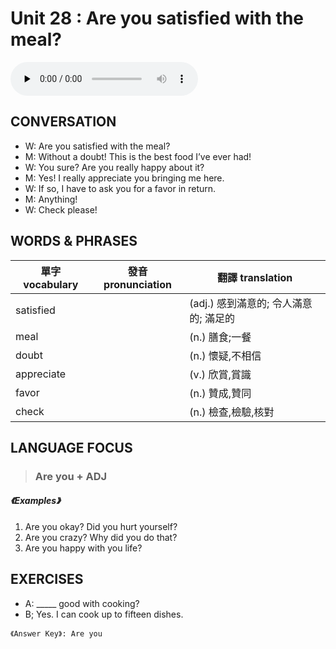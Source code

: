 # Unit 28 : Are you satisfied with the meal?

<audio controls preload="none">
  <source src="https://channelplus.ner.gov.tw/api/audio/5ad2e5f1f95e3500064f42cb">
</audio>

## CONVERSATION
* W: Are you satisfied with the meal? 
* M: Without a doubt! This is the best food I’ve ever had! 
* W: You sure? Are you really happy about it? 
* M: Yes! I really appreciate you bringing me here. 
* W: If so, I have to ask you for a favor in return. 
* M: Anything! 
* W: Check please!

## WORDS & PHRASES
單字 vocabulary|發音 pronunciation|翻譯 translation
---|---|---
satisfied||(adj.) 感到滿意的; 令人滿意的; 滿足的
meal||(n.) 膳食;一餐
doubt||(n.) 懷疑,不相信
appreciate||(v.) 欣賞,賞識
favor||(n.) 贊成,贊同
check||(n.) 檢查,檢驗,核對

## LANGUAGE FOCUS 
> <h3>Are you + ADJ</h3>

##### 《Examples》
1. Are you okay? Did you hurt yourself?
2. Are you crazy? Why did you do that?
3. Are you happy with you life?

## EXERCISES 
* A: _____ good with cooking?
* B; Yes. I can cook up to fifteen dishes.

`《Answer Key》: Are you`